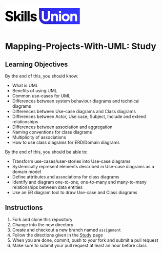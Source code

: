 [<img src="assets/images/su-logo.png" alt="Skills Union Logo" height="80px" />](https://www.skillsunion.com/)
# Mapping-Projects-With-UML: Study

## Learning Objectives

By the end of this, you should know:

- What is UML
- Benefits of using UML
- Common use-cases for UML
- Differences between system behaviour diagrams and technical diagrams
- Differences between Use-case diagrams and Class diagrams
- Differences between Actor, Use case, Subject, Include and extend relationships
- Differences between association and aggregation
- Naming conventions for class diagrams
- Multiplicity of associations
- How to use class diagrams for ERD/Domain diagrams

By the end of this, you should be able to:

- Transform use-cases/user-stories into Use-case diagrams
- Systemically represent elements described in Use-case diagrams as a domain model
- Define attributes and associations for class diagrams
- Identify and diagram one-to-one, one-to-many and many-to-many relationships between data entities
- Use an ER diagram tool to draw Use-case and Class diagrams

## Instructions

1. Fork and clone this repository
1. Change into the new directory
1. Create and checkout a new branch named `assignment`
1. Follow the directions given in the [Study](./Study.md) page
1. When you are done, commit, push to your fork and submit a pull request
1. Make sure to submit your pull request at least an hour before class
